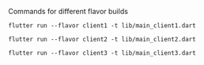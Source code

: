 Commands for different flavor builds

`flutter run --flavor client1 -t lib/main_client1.dart`

`flutter run --flavor client2 -t lib/main_client2.dart`

`flutter run --flavor client3 -t lib/main_client3.dart`

